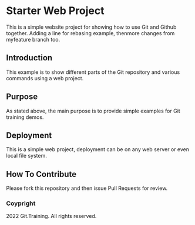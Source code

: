 # Starter Web Project

This is a simple website project for showing how to use Git and Github together.
Adding a line for rebasing example, thenmore changes from myfeature branch too.

## Introduction

This example is to show different parts of the Git repository and various commands using a web project.

## Purpose

As stated above, the main purpose is to provide simple examples for Git training demos.

## Deployment

This is a simple web project, deployment can be on any web server or even local file system.

## How To Contribute

Please fork this repository and then issue Pull Requests for review.

### Coypright

2022 Git.Training. All rights reserved.